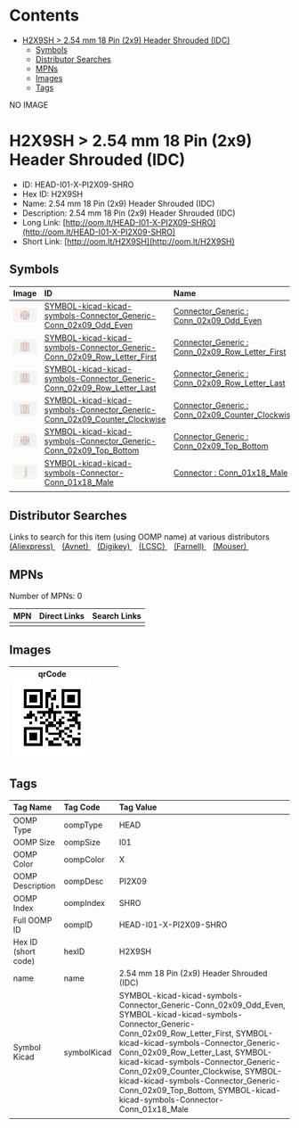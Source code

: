 



Contents
========

* [H2X9SH > 2.54 mm 18 Pin (2x9) Header Shrouded (IDC)](#h2x9sh--254-mm-18-pin-2x9-header-shrouded-idc)
	* [Symbols](#symbols)
	* [Distributor Searches](#distributor-searches)
	* [MPNs](#mpns)
	* [Images](#images)
	* [Tags](#tags)
  
NO IMAGE  
# H2X9SH > 2.54 mm 18 Pin (2x9) Header Shrouded (IDC)

- ID: HEAD-I01-X-PI2X09-SHRO
- Hex ID: H2X9SH
- Name: 2.54 mm 18 Pin (2x9) Header Shrouded (IDC)
- Description: 2.54 mm 18 Pin (2x9) Header Shrouded (IDC)
- Long Link: [http://oom.lt/HEAD-I01-X-PI2X09-SHRO](http://oom.lt/HEAD-I01-X-PI2X09-SHRO)
- Short Link: [http://oom.lt/H2X9SH](http://oom.lt/H2X9SH)

## Symbols
  

|Image|ID|Name|
| :--- | :--- | :--- |
|[![](https://raw.githubusercontent.com/oomlout/oomlout_OOMP_eda_V2/main/SYMBOL/kicad/kicad-symbols/Connector_Generic/Conn_02x09_Odd_Even/image_140.png)](https://github.com/oomlout/oomlout_OOMP_eda_V2/tree/main/SYMBOL/kicad/kicad-symbols/Connector_Generic/Conn_02x09_Odd_Even/)|[SYMBOL-kicad-kicad-symbols-Connector_Generic-Conn_02x09_Odd_Even](https://github.com/oomlout/oomlout_OOMP_eda_V2/tree/main/SYMBOL/kicad/kicad-symbols/Connector_Generic/Conn_02x09_Odd_Even/)|[Connector_Generic : Conn_02x09_Odd_Even](https://github.com/oomlout/oomlout_OOMP_eda_V2/tree/main/SYMBOL/kicad/kicad-symbols/Connector_Generic/Conn_02x09_Odd_Even/)|
|[![](https://raw.githubusercontent.com/oomlout/oomlout_OOMP_eda_V2/main/SYMBOL/kicad/kicad-symbols/Connector_Generic/Conn_02x09_Row_Letter_First/image_140.png)](https://github.com/oomlout/oomlout_OOMP_eda_V2/tree/main/SYMBOL/kicad/kicad-symbols/Connector_Generic/Conn_02x09_Row_Letter_First/)|[SYMBOL-kicad-kicad-symbols-Connector_Generic-Conn_02x09_Row_Letter_First](https://github.com/oomlout/oomlout_OOMP_eda_V2/tree/main/SYMBOL/kicad/kicad-symbols/Connector_Generic/Conn_02x09_Row_Letter_First/)|[Connector_Generic : Conn_02x09_Row_Letter_First](https://github.com/oomlout/oomlout_OOMP_eda_V2/tree/main/SYMBOL/kicad/kicad-symbols/Connector_Generic/Conn_02x09_Row_Letter_First/)|
|[![](https://raw.githubusercontent.com/oomlout/oomlout_OOMP_eda_V2/main/SYMBOL/kicad/kicad-symbols/Connector_Generic/Conn_02x09_Row_Letter_Last/image_140.png)](https://github.com/oomlout/oomlout_OOMP_eda_V2/tree/main/SYMBOL/kicad/kicad-symbols/Connector_Generic/Conn_02x09_Row_Letter_Last/)|[SYMBOL-kicad-kicad-symbols-Connector_Generic-Conn_02x09_Row_Letter_Last](https://github.com/oomlout/oomlout_OOMP_eda_V2/tree/main/SYMBOL/kicad/kicad-symbols/Connector_Generic/Conn_02x09_Row_Letter_Last/)|[Connector_Generic : Conn_02x09_Row_Letter_Last](https://github.com/oomlout/oomlout_OOMP_eda_V2/tree/main/SYMBOL/kicad/kicad-symbols/Connector_Generic/Conn_02x09_Row_Letter_Last/)|
|[![](https://raw.githubusercontent.com/oomlout/oomlout_OOMP_eda_V2/main/SYMBOL/kicad/kicad-symbols/Connector_Generic/Conn_02x09_Counter_Clockwise/image_140.png)](https://github.com/oomlout/oomlout_OOMP_eda_V2/tree/main/SYMBOL/kicad/kicad-symbols/Connector_Generic/Conn_02x09_Counter_Clockwise/)|[SYMBOL-kicad-kicad-symbols-Connector_Generic-Conn_02x09_Counter_Clockwise](https://github.com/oomlout/oomlout_OOMP_eda_V2/tree/main/SYMBOL/kicad/kicad-symbols/Connector_Generic/Conn_02x09_Counter_Clockwise/)|[Connector_Generic : Conn_02x09_Counter_Clockwise](https://github.com/oomlout/oomlout_OOMP_eda_V2/tree/main/SYMBOL/kicad/kicad-symbols/Connector_Generic/Conn_02x09_Counter_Clockwise/)|
|[![](https://raw.githubusercontent.com/oomlout/oomlout_OOMP_eda_V2/main/SYMBOL/kicad/kicad-symbols/Connector_Generic/Conn_02x09_Top_Bottom/image_140.png)](https://github.com/oomlout/oomlout_OOMP_eda_V2/tree/main/SYMBOL/kicad/kicad-symbols/Connector_Generic/Conn_02x09_Top_Bottom/)|[SYMBOL-kicad-kicad-symbols-Connector_Generic-Conn_02x09_Top_Bottom](https://github.com/oomlout/oomlout_OOMP_eda_V2/tree/main/SYMBOL/kicad/kicad-symbols/Connector_Generic/Conn_02x09_Top_Bottom/)|[Connector_Generic : Conn_02x09_Top_Bottom](https://github.com/oomlout/oomlout_OOMP_eda_V2/tree/main/SYMBOL/kicad/kicad-symbols/Connector_Generic/Conn_02x09_Top_Bottom/)|
|[![](https://raw.githubusercontent.com/oomlout/oomlout_OOMP_eda_V2/main/SYMBOL/kicad/kicad-symbols/Connector/Conn_01x18_Male/image_140.png)](https://github.com/oomlout/oomlout_OOMP_eda_V2/tree/main/SYMBOL/kicad/kicad-symbols/Connector/Conn_01x18_Male/)|[SYMBOL-kicad-kicad-symbols-Connector-Conn_01x18_Male](https://github.com/oomlout/oomlout_OOMP_eda_V2/tree/main/SYMBOL/kicad/kicad-symbols/Connector/Conn_01x18_Male/)|[Connector : Conn_01x18_Male](https://github.com/oomlout/oomlout_OOMP_eda_V2/tree/main/SYMBOL/kicad/kicad-symbols/Connector/Conn_01x18_Male/)|
||||

## Distributor Searches
  
Links to search for this item (using OOMP name) at various distributors  
[(Aliexpress) ](https://www.aliexpress.com/wholesale?SearchText=11172.54+mm+18+Pin+2x9+Header+Shrouded+IDC)&nbsp;&nbsp;&nbsp;[(Avnet) ](https://www.avnet.com/shop/us/search/2.54+mm+18+Pin+2x9+Header+Shrouded+IDC)&nbsp;&nbsp;&nbsp;[(Digikey) ](https://www.digikey.co.uk/en/products/result?s=2.54+mm+18+Pin+2x9+Header+Shrouded+IDC)&nbsp;&nbsp;&nbsp;[(LCSC) ](https://www.lcsc.com/search?q=2.54+mm+18+Pin+2x9+Header+Shrouded+IDC)&nbsp;&nbsp;&nbsp;[(Farnell) ](https://uk.farnell.com/search?st=2.54+mm+18+Pin+2x9+Header+Shrouded+IDC)&nbsp;&nbsp;&nbsp;[(Mouser) ](https://www.mouser.com/c/?q=2.54+mm+18+Pin+2x9+Header+Shrouded+IDC)&nbsp;&nbsp;&nbsp;
## MPNs
  
Number of MPNs: 0  

|MPN|Direct Links|Search Links|
| :--- | :--- | :--- |
||||

## Images
  

|qrCode<br>[![](https://raw.githubusercontent.com/oomlout/oomlout_OOMP_parts_V2/main/HEAD/I01/X/PI2X09/SHRO/qrCode_140.png)](https://github.com/oomlout/oomlout_OOMP_parts_V2/tree/main/HEAD/I01/X/PI2X09/SHRO/qrCode.png)||||
| :---: | :---: | :---: | :---: |

## Tags
  

|Tag Name|Tag Code|Tag Value|
| :--- | :--- | :--- |
|OOMP Type|oompType|HEAD|
|OOMP Size|oompSize|I01|
|OOMP Color|oompColor|X|
|OOMP Description|oompDesc|PI2X09|
|OOMP Index|oompIndex|SHRO|
|Full OOMP ID|oompID|HEAD-I01-X-PI2X09-SHRO|
|Hex ID (short code)|hexID|H2X9SH|
|name|name|2.54 mm 18 Pin (2x9) Header Shrouded (IDC)|
|Symbol Kicad|symbolKicad|SYMBOL-kicad-kicad-symbols-Connector_Generic-Conn_02x09_Odd_Even, SYMBOL-kicad-kicad-symbols-Connector_Generic-Conn_02x09_Row_Letter_First, SYMBOL-kicad-kicad-symbols-Connector_Generic-Conn_02x09_Row_Letter_Last, SYMBOL-kicad-kicad-symbols-Connector_Generic-Conn_02x09_Counter_Clockwise, SYMBOL-kicad-kicad-symbols-Connector_Generic-Conn_02x09_Top_Bottom, SYMBOL-kicad-kicad-symbols-Connector-Conn_01x18_Male|
||||
